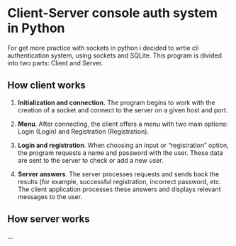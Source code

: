 # Client-Server console auth system in Python

For get more practice with sockets in python i decided to wrtie cli authentication system, using sockets and SQLite.
This program is divided into two parts: Client and Server. 

## How client works

1. <b>Initialization and connection.</b> The program begins to work with the creation of a socket and connect to the server on a given host and port.
   
2. <b>Menu</b>. After connecting, the client offers a menu with two main options: Login (Login) and Registration (Registration).
   
3. <b>Login and registration</b>. When choosing an input or “registration” option, the program requests a name and password with the user. These data are sent to the server to check or add a new user.

4. <b>Server answers</b>. The server processes requests and sends back the results (for example, successful registration, incorrect password, etc. The client application processes these answers and displays relevant messages to the user. 


## How server works
...
